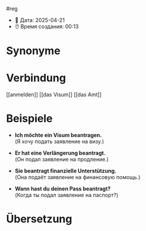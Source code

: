 #reg
- 📍 Дата: 2025-04-21
- ⏰ Время создания: 00:13
# Synonyme

# Verbindung 
[[anmelden]]
[[das Visum]]
[[das Amt]]
# Beispiele
- **Ich möchte ein Visum beantragen.**  
    (Я хочу подать заявление на визу.)
    
- **Er hat eine Verlängerung beantragt.**  
    (Он подал заявление на продление.)
    
- **Sie beantragt finanzielle Unterstützung.**  
    (Она подаёт заявление на финансовую помощь.)
    
- **Wann hast du deinen Pass beantragt?**  
    (Когда ты подал заявление на паспорт?)
# Übersetzung
